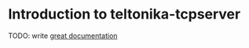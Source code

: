 # Introduction to teltonika-tcpserver

TODO: write [great documentation](http://jacobian.org/writing/what-to-write/)
